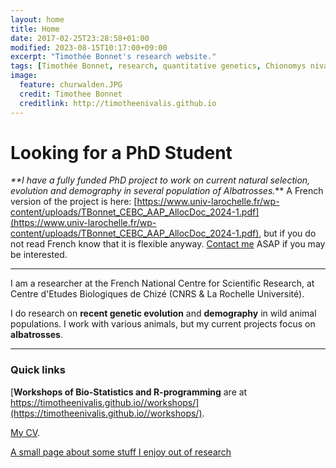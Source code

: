 ```yaml
---
layout: home
title: Home
date: 2017-02-25T23:28:58+01:00
modified: 2023-08-15T10:17:00+09:00
excerpt: "Timothée Bonnet's research website."
tags: [Timothée Bonnet, research, quantitative genetics, Chionomys nivalis, snow vole, home, albatross]
image:
  feature: churwalden.JPG
  credit: Timothee Bonnet
  creditlink: http://timotheenivalis.github.io
---
```


<!-- Google tag (gtag.js) -->
<script async src="https://www.googletagmanager.com/gtag/js?id=G-XT3501YRJE"></script>
<script>
  window.dataLayer = window.dataLayer || [];
  function gtag(){dataLayer.push(arguments);}
  gtag('js', new Date());

  gtag('config', 'G-XT3501YRJE');
</script>


# Looking for a PhD Student

 _**I have a fully funded PhD project to work on current natural selection, evolution and demography in several population of Albatrosses._**  A French version of the project is here: [https://www.univ-larochelle.fr/wp-content/uploads/TBonnet_CEBC_AAP_AllocDoc_2024-1.pdf](https://www.univ-larochelle.fr/wp-content/uploads/TBonnet_CEBC_AAP_AllocDoc_2024-1.pdf), but if you do not read French know that it is flexible anyway. [Contact me](timothee.bonnet@cebc.cnrs.fr) ASAP if you may be interested.

_______________________


I am a researcher at the French National Centre for Scientific Research, at Centre d'Etudes Biologiques de Chizé (CNRS & La Rochelle Université).

I do research on **recent genetic evolution** and **demography** in wild animal populations. I work with various animals, but my current projects focus on **albatrosses**.

_______________________

### Quick links

[**Workshops of Bio-Statistics and R-programming** are at https://timotheenivalis.github.io//workshops/](https://timotheenivalis.github.io//workshops/).

[My CV](http://timotheenivalis.github.io/Rnotebooks/cv.pdf).

[A small page about some stuff I enjoy out of research](https://timotheenivalis.github.io//outside/)

